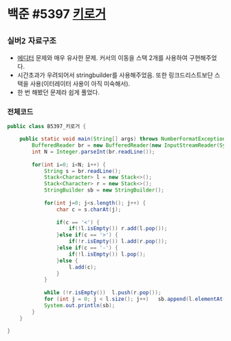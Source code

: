 # 백준 #5397 [키로거](https://www.acmicpc.net/problem/5397)
`실버2` `자료구조`
---
- [에디터](https://www.acmicpc.net/problem/1406) 문제와 매우 유사한 문제. 커서의 이동을 스택 2개를 사용하여 구현해주었다.
- 시간초과가 우려되어서 stringbuilder를 사용해주었음. 또한 링크드리스트보단 스택을 사용(이터레이터 사용이 아직 미숙해서).
- 한 번 해봤던 문제라 쉽게 풀었다.

### 전체코드
```java
public class B5397_키로거 {

	public static void main(String[] args) throws NumberFormatException, IOException {
		BufferedReader br = new BufferedReader(new InputStreamReader(System.in));
		int N = Integer.parseInt(br.readLine());
		
		for(int i=0; i<N; i++) {
			String s = br.readLine();
			Stack<Character> l = new Stack<>();
			Stack<Character> r = new Stack<>();
			StringBuilder sb = new StringBuilder();
			
			for(int j=0; j<s.length(); j++) {
				char c = s.charAt(j);
				
				if(c == '<') {
					if(!l.isEmpty()) r.add(l.pop());
				}else if(c == '>') {
					if(!r.isEmpty()) l.add(r.pop());
				}else if(c == '-') {
					if(!l.isEmpty()) l.pop();
				}else {
					l.add(c);
				}
			}
			
			while (!r.isEmpty())  l.push(r.pop());
	        for (int j = 0; j < l.size(); j++)   sb.append(l.elementAt(j));
			System.out.println(sb);
		}
	}

}

```
